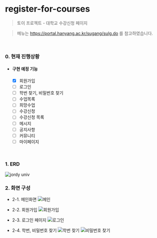 # register-for-courses
> 토이 프로젝트 - 대학교 수강신청 페이지

> 메뉴는 https://portal.hanyang.ac.kr/sugang/sulg.do 를 참고하였습니다.
<br>

### 0. 현재 진행상황
* #### 구현 예정 기능<br>
  - [X] 회원가입
  - [ ] 로그인
  - [ ] 학번 찾기, 비밀번호 찾기
  - [ ] 수업목록
  - [ ] 희망수업
  - [ ] 수강신청
  - [ ] 수강신청 목록
  - [ ] 메시지
  - [ ] 공지사항
  - [ ] 커뮤니티
  - [ ] 마이페이지
<br>


### 1. ERD
![jordy univ](https://user-images.githubusercontent.com/93105083/160249520-8575bf2c-f620-4373-bee7-2ac65a9d6457.png)

### 2. 화면 구성
* 2-1. 메인화면
![메인](https://user-images.githubusercontent.com/93105083/160249621-5a628e15-6186-4091-83e4-57cb8bb82907.png)
  
* 2-2. 회원가입
  ![회원가입](https://user-images.githubusercontent.com/93105083/160249761-b09f0dbd-146d-4cf3-b6c5-422daefa9f0e.png)
  
* 2-3. 로그인 페이지
  ![로그인](https://user-images.githubusercontent.com/93105083/160249763-bd4374ef-c495-456a-8cd5-a3b18746181e.png)
  
* 2-4. 학번, 비밀번호 찾기
  ![학번 찾기](https://user-images.githubusercontent.com/93105083/160249764-5fa55b71-3bb5-4bdf-908c-c6d62c1df5a0.png)
  ![비밀번호 찾기](https://user-images.githubusercontent.com/93105083/160249766-9819c23e-3676-4487-848a-f0cb894e5a39.png)

